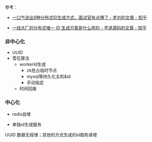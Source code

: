 参考：

- [一口气说出9种分布式ID生成方式，面试官有点懵了 - 老刘的文章 - 知乎 ](https://zhuanlan.zhihu.com/p/107939861)

- [一线大厂的分布式唯一 ID 生成方案是什么样的 - 芋道源码的文章 - 知乎](https://zhuanlan.zhihu.com/p/140078865)



### 非中心化

- UUID
- 雪花算法
    - workerId生成
        - zk抢占临时节点
        - mysql等持久化主机&id
        - 手动指定
    - 时间回拨

### 中心化

- redis自增

- 单独id生成服务

    

UUID 数据无规律；其他的方式生成的id趋势递增